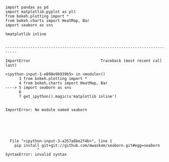 

    import pandas as pd
    import matplotlib.pyplot as plt
    from bokeh.plotting import *
    from bokeh.charts import HeatMap, Bar
    import seaborn as sns
    
    %matplotlib inline


    ---------------------------------------------------------------------------

    ImportError                               Traceback (most recent call last)

    <ipython-input-1-e898e9b939b5> in <module>()
          3 from bokeh.plotting import *
          4 from bokeh.charts import HeatMap, Bar
    ----> 5 import seaborn as sns
          6 
          7 get_ipython().magic(u'matplotlib inline')
    

    ImportError: No module named seaborn



    


      File "<ipython-input-3-a357a8be2f4b>", line 1
        pip install git+git://github.com/mwaskom/seaborn.git#egg=seaborn
                  ^
    SyntaxError: invalid syntax
    

